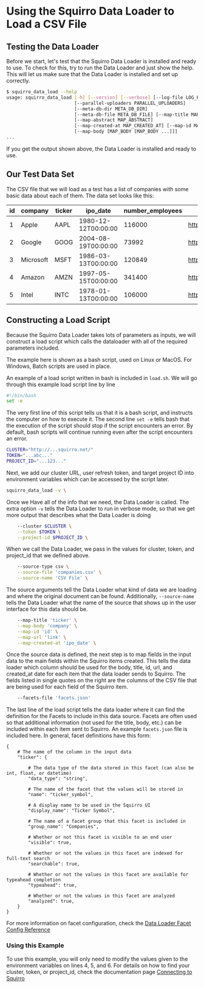 # Using the Squirro Data Loader to Load a CSV File

## Testing the Data Loader
Before we start, let's test that the Squirro Data Loader is installed and ready to use. To check for this, try to run the Data Loader and just show the help. This will let us make sure that the Data Loader is installed and set up correctly.

```bash
$ squirro_data_load --help
usage: squirro_data_load [-h] [--version] [--verbose] [--log-file LOG_FILE]
                         [--parallel-uploaders PARALLEL_UPLOADERS]
                         [--meta-db-dir META_DB_DIR]
                         [--meta-db-file META_DB_FILE] [--map-title MAP_TITLE]
                         [--map-abstract MAP_ABSTRACT]
                         [--map-created-at MAP_CREATED_AT] [--map-id MAP_ID]
                         [--map-body [MAP_BODY [MAP_BODY ...]]]
...
```
If you get the output shown above, the Data Loader is installed and ready to use.

## Our Test Data Set
The CSV file that we will load as a test has a list of companies with some basic data about each of them. The data set looks like this:

|id|company|ticker|ipo_date|number_employees|link|
|---|---|---|---|---|---|
|1|Apple|AAPL|1980-12-12T00:00:00|116000|https://finance.yahoo.com/quote/AAPL|
|2|Google|GOOG|2004-08-19T00:00:00|73992|https://finance.yahoo.com/quote/GOOG|
|3|Microsoft|MSFT|1986-03-13T00:00:00|120849|https://finance.yahoo.com/quote/MSFT|
|4|Amazon|AMZN|1997-05-15T00:00:00|341400|https://finance.yahoo.com/quote/AMZN|
|5|Intel|INTC|1978-01-13T00:00:00|106000|https://finance.yahoo.com/quote/INTC|

## Constructing a Load Script
Because the Squirro Data Loader takes lots of parameters as inputs, we will construct a load script which calls the dataloader with all of the required parameters included.

The example here is shown as a bash script, used on Linux or MacOS. For Windows, Batch scripts are used in place.

An example of a load script written in bash is included in `load.sh`.
We will go through this example load script line by line

```bash
#!/bin/bash
set -e
```

The very first line of this script tells us that it is a bash script, and instructs the computer on how to execute it.
The second line `set -e` tells bash that the execution of the script should stop if the script encounters an error. By default, bash scripts will continue running even after the script encounters an error.

```bash
CLUSTER="http://...squirro.net/"
TOKEN="...abc..."
PROJECT_ID="...123..."
```

Next, we add our cluster URL, user refresh token, and target project ID into environment variables which can be accessed by the script later.

```bash
squirro_data_load -v \
```

Once we Have all of the info that we need, the Data Loader is called. The extra option `-v` tells the Data Loader to run in verbose mode, so that we get more output that describes what the Data Loader is doing

```bash
    --cluster $CLUSTER \
    --token $TOKEN \
    --project-id $PROJECT_ID \
```

When we call the Data Loader, we pass in the values for cluster, token, and project_id that we defined above.

```bash
    --source-type csv \
    --source-file 'companies.csv' \
    --source-name 'CSV File' \
```

The source arguments tell the Data Loader what kind of data we are loading and where the original document can be found. Additionally, `--source-name` tells the Data Loader what the name of the source that shows up in the user interface for this data should be.

```bash
    --map-title 'ticker' \
    --map-body 'company' \
    --map-id 'id' \
    --map-url 'link' \
    --map-created-at 'ipo_date' \
```

Once the source data is defined, the next step is to map fields in the input data to the main fields within the Squirro items created. This tells the data loader which column should be used for the body, title, id, url, and created_at date for each item that the data loader sends to Squirro. The fields listed in single quotes on the right are the columns of the CSV file that are being used for each field of the Squirro item.

```bash
    --facets-file 'facets.json'
```
The last line of the load script tells the data loader where it can find the definition for the Facets to include in this data source. Facets are often used so that additional information (not used for the title, body, etc.) can be included within each item sent to Squirro. An example `facets.json` file is included here. In general, facet definitions have this form:
```hjson
{
    # The name of the column in the input data
    "ticker": {

        # The data type of the data stored in this facet (can also be int, float, or datetime)
        "data_type": "string",

        # The name of the facet that the values will be stored in
        "name": "ticker_symbol",

        # A display name to be used in the Squirro UI
        "display_name": "Ticker Symbol",

        # The name of a facet group that this facet is included in
        "group_name": "Companies",

        # Whether or not this facet is visible to an end user
        "visible": true,

        # Whether or not the values in this facet are indexed for full-text search
        "searchable": true,

        # Whether or not the values in this facet are available for typeahead completion
        "typeahead": true,

        # Whether or not the values in this facet are analyzed
        "analyzed": true,
    }
}
```
For more information on facet configuration, check the [Data Loader Facet Config Reference](https://squirro.atlassian.net/wiki/display/DOC/Data+Loader+Facet+Config+Reference)
### Using this Example
To use this example, you will only need to modify the values given to the environment variables on lines 4, 5, and 6. For details on how to find your cluster, token, or project_id, check the documentation page [Connecting to Squirro](https://squirro.atlassian.net/wiki/display/DOC/Connecting+to+Squirro)
